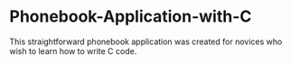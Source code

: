 # Phonebook-Application-with-C
This straightforward phonebook application was created for novices who wish to learn how to write C code.
